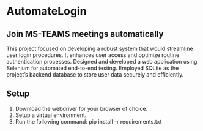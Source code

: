 # AutomateLogin<br>
## Join MS-TEAMS meetings automatically
This project focused on developing a robust system that would streamline user login procedures.
It enhances user access and optimize routine authentication processes.
Designed and developed a web application using Selenium for automated end-to-end testing.
Employed SQLite as the project’s backend database to store user data securely and efficiently.

## Setup
1. Download the webdriver for your browser of choice.
2. Setup a virtual environment.
3. Run the following command:
    pip install -r requirements.txt 
